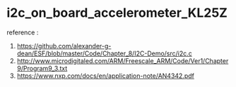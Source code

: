 # i2c_on_board_accelerometer_KL25Z

 reference : 
1. https://github.com/alexander-g-dean/ESF/blob/master/Code/Chapter_8/I2C-Demo/src/i2c.c
2. http://www.microdigitaled.com/ARM/Freescale_ARM/Code/Ver1/Chapter9/Program9_3.txt
3. https://www.nxp.com/docs/en/application-note/AN4342.pdf
